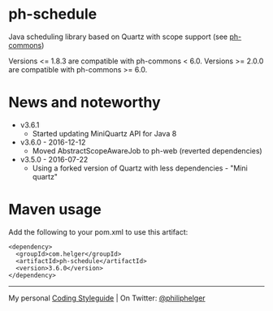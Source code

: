 # ph-schedule

Java scheduling library based on Quartz with scope support (see [ph-commons](https://github.com/phax/ph-commons))

Versions <= 1.8.3 are compatible with ph-commons < 6.0.
Versions >= 2.0.0 are compatible with ph-commons >= 6.0.

# News and noteworthy

  * v3.6.1
    * Started updating MiniQuartz API for Java 8
  * v3.6.0 - 2016-12-12
    * Moved AbstractScopeAwareJob to ph-web (reverted dependencies)
  * v3.5.0 - 2016-07-22
    * Using a forked version of Quartz with less dependencies - "Mini quartz"  

# Maven usage
Add the following to your pom.xml to use this artifact:
```
<dependency>
  <groupId>com.helger</groupId>
  <artifactId>ph-schedule</artifactId>
  <version>3.6.0</version>
</dependency>
```

---

My personal [Coding Styleguide](https://github.com/phax/meta/blob/master/CodeingStyleguide.md) |
On Twitter: <a href="https://twitter.com/philiphelger">@philiphelger</a>
